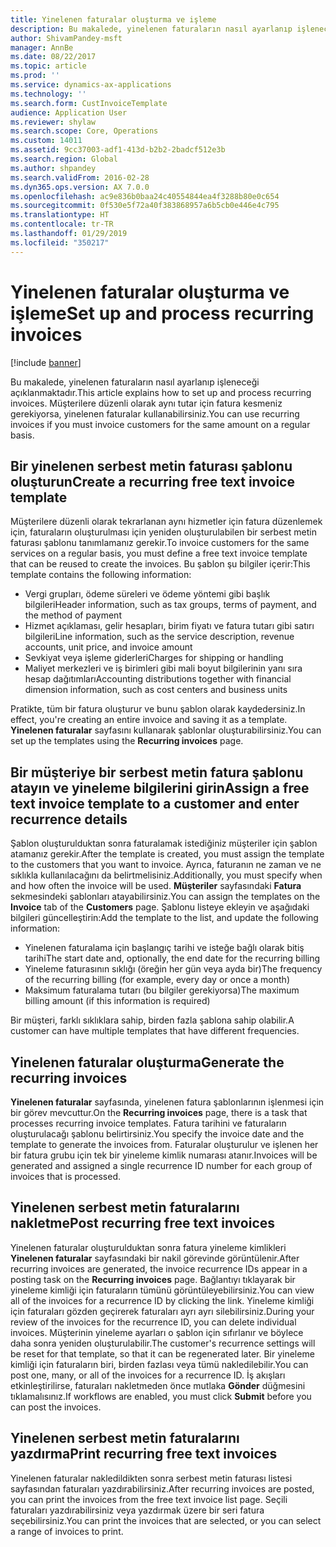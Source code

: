 ```yaml
---
title: Yinelenen faturalar oluşturma ve işleme
description: Bu makalede, yinelenen faturaların nasıl ayarlanıp işleneceği açıklanmaktadır. Müşterilere düzenli olarak aynı tutar için fatura kesmeniz gerekiyorsa, yinelenen faturalar kullanabilirsiniz.
author: ShivamPandey-msft
manager: AnnBe
ms.date: 08/22/2017
ms.topic: article
ms.prod: ''
ms.service: dynamics-ax-applications
ms.technology: ''
ms.search.form: CustInvoiceTemplate
audience: Application User
ms.reviewer: shylaw
ms.search.scope: Core, Operations
ms.custom: 14011
ms.assetid: 9cc37003-adf1-413d-b2b2-2badcf512e3b
ms.search.region: Global
ms.author: shpandey
ms.search.validFrom: 2016-02-28
ms.dyn365.ops.version: AX 7.0.0
ms.openlocfilehash: ac9e836b0baa24c40554844ea4f3288b80e0c654
ms.sourcegitcommit: 0f530e5f72a40f383868957a6b5cb0e446e4c795
ms.translationtype: HT
ms.contentlocale: tr-TR
ms.lasthandoff: 01/29/2019
ms.locfileid: "350217"
---
```

# <a name="set-up-and-process-recurring-invoices"></a><span data-ttu-id="9aac0-104">Yinelenen faturalar oluşturma ve işleme</span><span class="sxs-lookup"><span data-stu-id="9aac0-104">Set up and process recurring invoices</span></span>

[!include [banner](../includes/banner.md)]

<span data-ttu-id="9aac0-105">Bu makalede, yinelenen faturaların nasıl ayarlanıp işleneceği açıklanmaktadır.</span><span class="sxs-lookup"><span data-stu-id="9aac0-105">This article explains how to set up and process recurring invoices.</span></span> <span data-ttu-id="9aac0-106">Müşterilere düzenli olarak aynı tutar için fatura kesmeniz gerekiyorsa, yinelenen faturalar kullanabilirsiniz.</span><span class="sxs-lookup"><span data-stu-id="9aac0-106">You can use recurring invoices if you must invoice customers for the same amount on a regular basis.</span></span>

<a name="create-a-recurring-free-text-invoice-template"></a><span data-ttu-id="9aac0-107">Bir yinelenen serbest metin faturası şablonu oluşturun</span><span class="sxs-lookup"><span data-stu-id="9aac0-107">Create a recurring free text invoice template</span></span>
---------------------------------------------

<span data-ttu-id="9aac0-108">Müşterilere düzenli olarak tekrarlanan aynı hizmetler için fatura düzenlemek için, faturaların oluşturulması için yeniden oluşturulabilen bir serbest metin faturası şablonu tanımlamanız gerekir.</span><span class="sxs-lookup"><span data-stu-id="9aac0-108">To invoice customers for the same services on a regular basis, you must define a free text invoice template that can be reused to create the invoices.</span></span> <span data-ttu-id="9aac0-109">Bu şablon şu bilgiler içerir:</span><span class="sxs-lookup"><span data-stu-id="9aac0-109">This template contains the following information:</span></span>

-   <span data-ttu-id="9aac0-110">Vergi grupları, ödeme süreleri ve ödeme yöntemi gibi başlık bilgileri</span><span class="sxs-lookup"><span data-stu-id="9aac0-110">Header information, such as tax groups, terms of payment, and the method of payment</span></span>
-   <span data-ttu-id="9aac0-111">Hizmet açıklaması, gelir hesapları, birim fiyatı ve fatura tutarı gibi satırı bilgileri</span><span class="sxs-lookup"><span data-stu-id="9aac0-111">Line information, such as the service description, revenue accounts, unit price, and invoice amount</span></span>
-   <span data-ttu-id="9aac0-112">Sevkiyat veya işleme giderleri</span><span class="sxs-lookup"><span data-stu-id="9aac0-112">Charges for shipping or handling</span></span>
-   <span data-ttu-id="9aac0-113">Maliyet merkezleri ve iş birimleri gibi mali boyut bilgilerinin yanı sıra hesap dağıtımları</span><span class="sxs-lookup"><span data-stu-id="9aac0-113">Accounting distributions together with financial dimension information, such as cost centers and business units</span></span>

<span data-ttu-id="9aac0-114">Pratikte, tüm bir fatura oluşturur ve bunu şablon olarak kaydedersiniz.</span><span class="sxs-lookup"><span data-stu-id="9aac0-114">In effect, you're creating an entire invoice and saving it as a template.</span></span> <span data-ttu-id="9aac0-115">**Yinelenen faturalar** sayfasını kullanarak şablonlar oluşturabilirsiniz.</span><span class="sxs-lookup"><span data-stu-id="9aac0-115">You can set up the templates using the **Recurring invoices** page.</span></span>

## <a name="assign-a-free-text-invoice-template-to-a-customer-and-enter-recurrence-details"></a><span data-ttu-id="9aac0-116">Bir müşteriye bir serbest metin fatura şablonu atayın ve yineleme bilgilerini girin</span><span class="sxs-lookup"><span data-stu-id="9aac0-116">Assign a free text invoice template to a customer and enter recurrence details</span></span>
<span data-ttu-id="9aac0-117">Şablon oluşturulduktan sonra faturalamak istediğiniz müşteriler için şablon atamanız gerekir.</span><span class="sxs-lookup"><span data-stu-id="9aac0-117">After the template is created, you must assign the template to the customers that you want to invoice.</span></span> <span data-ttu-id="9aac0-118">Ayrıca, faturanın ne zaman ve ne sıklıkla kullanılacağını da belirtmelisiniz.</span><span class="sxs-lookup"><span data-stu-id="9aac0-118">Additionally, you must specify when and how often the invoice will be used.</span></span> <span data-ttu-id="9aac0-119">**Müşteriler** sayfasındaki **Fatura** sekmesindeki şablonları atayabilirsiniz.</span><span class="sxs-lookup"><span data-stu-id="9aac0-119">You can assign the templates on the **Invoice** tab of the **Customers** page.</span></span> <span data-ttu-id="9aac0-120">Şablonu listeye ekleyin ve aşağıdaki bilgileri güncelleştirin:</span><span class="sxs-lookup"><span data-stu-id="9aac0-120">Add the template to the list, and update the following information:</span></span>

-   <span data-ttu-id="9aac0-121">Yinelenen faturalama için başlangıç tarihi ve isteğe bağlı olarak bitiş tarihi</span><span class="sxs-lookup"><span data-stu-id="9aac0-121">The start date and, optionally, the end date for the recurring billing</span></span>
-   <span data-ttu-id="9aac0-122">Yineleme faturasının sıklığı (öreğin her gün veya ayda bir)</span><span class="sxs-lookup"><span data-stu-id="9aac0-122">The frequency of the recurring billing (for example, every day or once a month)</span></span>
-   <span data-ttu-id="9aac0-123">Maksimum faturalama tutarı (bu bilgiler gerekiyorsa)</span><span class="sxs-lookup"><span data-stu-id="9aac0-123">The maximum billing amount (if this information is required)</span></span>

<span data-ttu-id="9aac0-124">Bir müşteri, farklı sıklıklara sahip, birden fazla şablona sahip olabilir.</span><span class="sxs-lookup"><span data-stu-id="9aac0-124">A customer can have multiple templates that have different frequencies.</span></span>

## <a name="generate-the-recurring-invoices"></a><span data-ttu-id="9aac0-125">Yinelenen faturalar oluşturma</span><span class="sxs-lookup"><span data-stu-id="9aac0-125">Generate the recurring invoices</span></span>
<span data-ttu-id="9aac0-126">**Yinelenen faturalar** sayfasında, yinelenen fatura şablonlarının işlenmesi için bir görev mevcuttur.</span><span class="sxs-lookup"><span data-stu-id="9aac0-126">On the **Recurring invoices** page, there is a task that processes recurring invoice templates.</span></span> <span data-ttu-id="9aac0-127">Fatura tarihini ve faturaların oluşturulacağı şablonu belirtirsiniz.</span><span class="sxs-lookup"><span data-stu-id="9aac0-127">You specify the invoice date and the template to generate the invoices from.</span></span> <span data-ttu-id="9aac0-128">Faturalar oluşturulur ve işlenen her bir fatura grubu için tek bir yineleme kimlik numarası atanır.</span><span class="sxs-lookup"><span data-stu-id="9aac0-128">Invoices will be generated and assigned a single recurrence ID number for each group of invoices that is processed.</span></span>

<a name="post-recurring-free-text-invoices"></a><span data-ttu-id="9aac0-129">Yinelenen serbest metin faturalarını nakletme</span><span class="sxs-lookup"><span data-stu-id="9aac0-129">Post recurring free text invoices</span></span>
---------------------------------

<span data-ttu-id="9aac0-130">Yinelenen faturalar oluşturulduktan sonra fatura yineleme kimlikleri **Yinelenen faturalar** sayfasındaki bir nakil görevinde görüntülenir.</span><span class="sxs-lookup"><span data-stu-id="9aac0-130">After recurring invoices are generated, the invoice recurrence IDs appear in a posting task on the **Recurring invoices** page.</span></span> <span data-ttu-id="9aac0-131">Bağlantıyı tıklayarak bir yineleme kimliği için faturaların tümünü görüntüleyebilirsiniz.</span><span class="sxs-lookup"><span data-stu-id="9aac0-131">You can view all of the invoices for a recurrence ID by clicking the link.</span></span> <span data-ttu-id="9aac0-132">Yineleme kimliği için faturaları gözden geçirerek faturaları ayrı ayrı silebilirsiniz.</span><span class="sxs-lookup"><span data-stu-id="9aac0-132">During your review of the invoices for the recurrence ID, you can delete individual invoices.</span></span> <span data-ttu-id="9aac0-133">Müşterinin yineleme ayarları o şablon için sıfırlanır ve böylece daha sonra yeniden oluşturulabilir.</span><span class="sxs-lookup"><span data-stu-id="9aac0-133">The customer's recurrence settings will be reset for that template, so that it can be regenerated later.</span></span> <span data-ttu-id="9aac0-134">Bir yineleme kimliği için faturaların biri, birden fazlası veya tümü nakledilebilir.</span><span class="sxs-lookup"><span data-stu-id="9aac0-134">You can post one, many, or all of the invoices for a recurrence ID.</span></span> <span data-ttu-id="9aac0-135">İş akışları etkinleştirilirse, faturaları nakletmeden önce mutlaka **Gönder** düğmesini tıklamalısınız.</span><span class="sxs-lookup"><span data-stu-id="9aac0-135">If workflows are enabled, you must click **Submit** before you can post the invoices.</span></span>

<a name="print-recurring-free-text-invoices"></a><span data-ttu-id="9aac0-136">Yinelenen serbest metin faturalarını yazdırma</span><span class="sxs-lookup"><span data-stu-id="9aac0-136">Print recurring free text invoices</span></span>
----------------------------------

<span data-ttu-id="9aac0-137">Yinelenen faturalar nakledildikten sonra serbest metin faturası listesi sayfasından faturaları yazdırabilirsiniz.</span><span class="sxs-lookup"><span data-stu-id="9aac0-137">After recurring invoices are posted, you can print the invoices from the free text invoice list page.</span></span> <span data-ttu-id="9aac0-138">Seçili faturaları yazdırabilirsiniz veya yazdırmak üzere bir seri fatura seçebilirsiniz.</span><span class="sxs-lookup"><span data-stu-id="9aac0-138">You can print the invoices that are selected, or you can select a range of invoices to print.</span></span>



